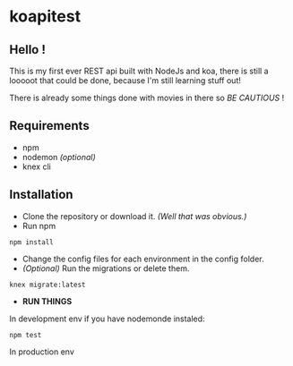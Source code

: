 **koapitest**
====

Hello !
----

This is my first ever REST api built with NodeJs and koa, there is still a looooot that could be done, because I'm still learning stuff out!

There is already some things done with movies in there so *BE CAUTIOUS* !

Requirements
----
- npm
- nodemon *(optional)*
- knex cli

Installation
----

- Clone the repository or download it. *(Well that was obvious.)*
- Run npm
```
npm install
```
- Change the config files for each environment in the config folder.
- *(Optional)* Run the migrations or delete them.
```
knex migrate:latest
```
- **RUN THINGS**

In development env if you have nodemonde instaled:
```
npm test
```
In production env
